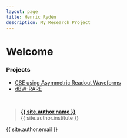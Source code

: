 ```yaml
---
layout: page
title: Henric Rydén
description: My Research Project
---
```


# Welcome



### Projects
- [CSE using Asymmetric Readout Waveforms](asymreadout)
- [dBW-RARE](dbwRARE)


<br />

> **[{{ site.author.name }}](https://staff.ki.se/people/henrry)**  
> {{ site.author.institute }}
>
{{ site.author.email }}